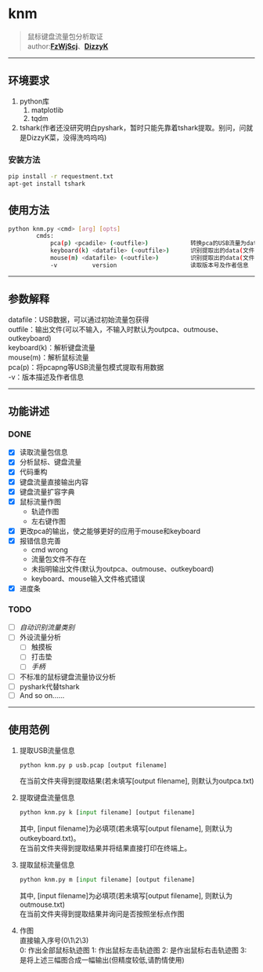 # knm

> 鼠标键盘流量包分析取证  
> author:[**FzWjScj**](https://github.com/FzWjScJ)、[**DizzyK**](https://github.com/Dizzy-K)

---

## 环境要求

1. python库
   1. matplotlib
   2. tqdm
2. tshark(作者还没研究明白pyshark，暂时只能先靠着tshark提取。别问，问就是DizzyK菜，没得洗呜呜呜)

### 安装方法

```bash
pip install -r requestment.txt
apt-get install tshark
```

## 使用方法

```bash
python knm.py <cmd> [arg] [opts]
        cmds:
            pca(p) <pcadile> (<outfile>)            转换pca的USB流量为data(文件)
            keyboard(k) <datafile> (<outfile>)      识别提取出的data(文件)并还原data(文件)为键盘输入内容
            mouse(m) <datafile> (<outfile>)         识别提取出的data(文件)并还原data(文件)为坐标并绘图
            -v          version                     读取版本号及作者信息
```

---

## 参数解释

datafile：USB数据，可以通过初始流量包获得  
outfile：输出文件(可以不输入，不输入时默认为outpca、outmouse、outkeyboard)  
keyboard(k)：解析键盘流量  
mouse(m)：解析鼠标流量  
pca(p)：将pcapng等USB流量包模式提取有用数据  
-v：版本描述及作者信息  

---

## 功能讲述

### DONE

- [x] 读取流量包信息
- [x] 分析鼠标、键盘流量
- [x] 代码重构
- [x] 键盘流量直接输出内容
- [x] 键盘流量扩容字典
- [x] 鼠标流量作图
  - 轨迹作图
  - 左右键作图
- [x] 更改pca的输出，使之能够更好的应用于mouse和keyboard
- [x] 报错信息完善
  - cmd wrong
  - 流量包文件不存在
  - 未指明输出文件(默认为outpca、outmouse、outkeyboard)
  - keyboard、mouse输入文件格式错误
- [x] 进度条

### TODO

- [ ] *自动识别流量类别*
- [ ] 外设流量分析
  - [ ] 触摸板
  - [ ] 打击垫
  - [ ] *手柄*
- [ ] 不标准的鼠标键盘流量协议分析
- [ ] pyshark代替tshark
- [ ] And so on......

---

## 使用范例

1. 提取USB流量信息

   ```python
   python knm.py p usb.pcap [output filename]
   ```

   在当前文件夹得到提取结果(若未填写[output filename], 则默认为outpca.txt)

2. 提取键盘流量信息

   ```python
   python knm.py k [input filename] [output filename]
   ```

   其中, [input filename]为必填项(若未填写[output filename], 则默认为outkeyboard.txt)。  
   在当前文件夹得到提取结果并将结果直接打印在终端上。

3. 提取鼠标流量信息

   ```python
   python knm.py m [input filename] [output filename]
   ```

   其中, [input filename]为必填项(若未填写[output filename], 则默认为outmouse.txt)  
   在当前文件夹得到提取结果并询问是否按照坐标点作图

4. 作图  
   直接输入序号(0\1\2\3)  
   0: 作出全部鼠标轨迹图
   1: 作出鼠标左击轨迹图
   2: 是作出鼠标右击轨迹图
   3: 是将上述三幅图合成一幅输出(但精度较低,请酌情使用)
